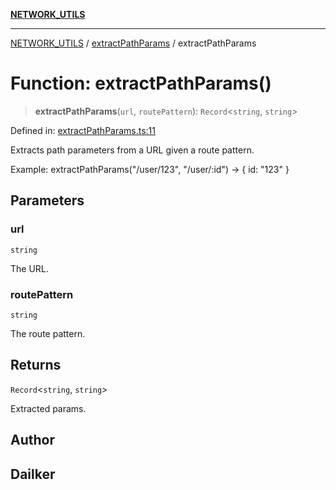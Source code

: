 [**NETWORK_UTILS**](../../README.md)

***

[NETWORK_UTILS](../../README.md) / [extractPathParams](../README.md) / extractPathParams

# Function: extractPathParams()

> **extractPathParams**(`url`, `routePattern`): `Record`\<`string`, `string`\>

Defined in: [extractPathParams.ts:11](https://github.com/dailker/everyutil/blob/2c6c8c707de5d4a5d228d272d2d21855929838e2/src/network/extractPathParams.ts#L11)

Extracts path parameters from a URL given a route pattern.

Example: extractPathParams("/user/123", "/user/:id") → { id: "123" }

## Parameters

### url

`string`

The URL.

### routePattern

`string`

The route pattern.

## Returns

`Record`\<`string`, `string`\>

Extracted params.

## Author

## Dailker
